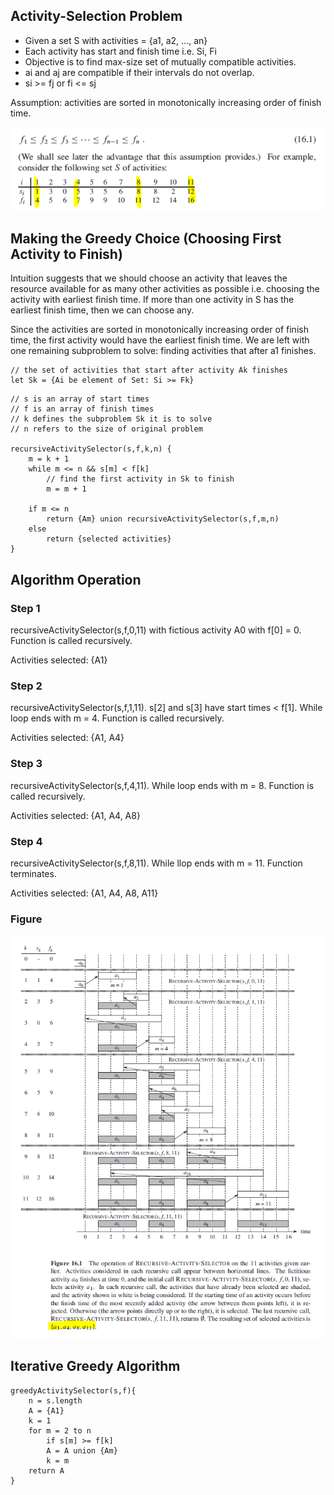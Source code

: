 ## Activity-Selection Problem

- Given a set S with activities = {a1, a2, ..., an}
- Each activity has start and finish time i.e. Si, Fi
- Objective is to find max-size set of mutually compatible activities.
- ai and aj are compatible if their intervals do not overlap.
- si >= fj or fi <= sj

Assumption: activities are sorted in monotonically increasing order of finish time.

<img src="../../assets/greedy-algo-example.PNG">

## Making the Greedy Choice (Choosing First Activity to Finish)

Intuition suggests that we should choose an activity that leaves the resource available for as many other activities as possible i.e. choosing the activity with earliest finish time. If more than one activity in S has the earliest finish time, then we can choose any.

Since the activities are sorted in monotonically increasing order of finish time, the first activity would have the earliest finish time. We are left with one remaining subproblem to solve: finding activities that after a1 finishes.

```
// the set of activities that start after activity Ak finishes
let Sk = {Ai be element of Set: Si >= Fk}
```

```
// s is an array of start times
// f is an array of finish times
// k defines the subproblem Sk it is to solve
// n refers to the size of original problem

recursiveActivitySelector(s,f,k,n) {
    m = k + 1
    while m <= n && s[m] < f[k]
        // find the first activity in Sk to finish
        m = m + 1

    if m <= n
        return {Am} union recursiveActivitySelector(s,f,m,n)
    else
        return {selected activities}
}
```

## Algorithm Operation

### Step 1

recursiveActivitySelector(s,f,0,11) with fictious activity A0 with f[0] = 0. Function is called recursively.

Activities selected: {A1}

### Step 2

recursiveActivitySelector(s,f,1,11). s[2] and s[3] have start times < f[1]. While loop ends with m = 4. Function is called recursively.

Activities selected: {A1, A4}

### Step 3

recursiveActivitySelector(s,f,4,11). While loop ends with m = 8. Function is called recursively.

Activities selected: {A1, A4, A8}

### Step 4

recursiveActivitySelector(s,f,8,11). While llop ends with m = 11. Function terminates.

Activities selected: {A1, A4, A8, A11}

### Figure

<img src="../../assets/greedy-algo-operation.PNG">

## Iterative Greedy Algorithm

```
greedyActivitySelector(s,f){
    n = s.length
    A = {A1}
    k = 1
    for m = 2 to n
        if s[m] >= f[k]
        A = A union {Am}
        k = m
    return A
}
```
